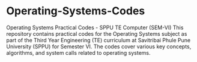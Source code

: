 # Operating-Systems-Codes
Operating Systems Practical Codes - SPPU TE Computer (SEM-VI) 
This repository contains practical codes for the Operating Systems subject as part of the Third Year Engineering (TE) curriculum at Savitribai Phule Pune University (SPPU) for Semester VI. The codes cover various key concepts, algorithms, and system calls related to operating systems.
